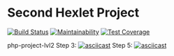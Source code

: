 # Second Hexlet Project
[![Build Status](https://travis-ci.org/trencher/php-project-lvl2.svg?branch=master)](https://travis-ci.org/trencher/php-project-lvl2) [![Maintainability](https://api.codeclimate.com/v1/badges/2abf5a68962d334dbefd/maintainability)](https://codeclimate.com/github/trencher/php-project-lvl2/maintainability) [![Test Coverage](https://api.codeclimate.com/v1/badges/2abf5a68962d334dbefd/test_coverage)](https://codeclimate.com/github/trencher/php-project-lvl2/test_coverage)

php-project-lvl2
Step 3:
[![asciicast](https://asciinema.org/a/JSr6QKECFO6mcQRKZCZodtM10.png)](https://asciinema.org/a/JSr6QKECFO6mcQRKZCZodtM10)
Step 5:
[![asciicast](https://asciinema.org/a/9RivPv9DiKeD0xSbVMB78nCgw.png)](https://asciinema.org/a/9RivPv9DiKeD0xSbVMB78nCgw)

